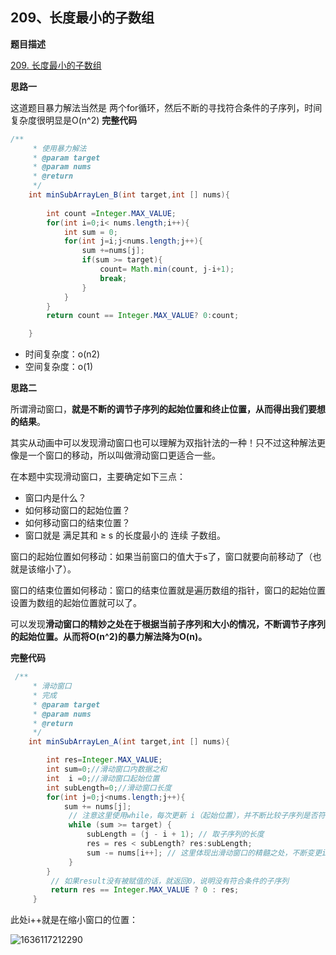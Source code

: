 ## 209、长度最小的子数组

**题目描述**

[209. 长度最小的子数组](https://leetcode-cn.com/problems/minimum-size-subarray-sum/)

**思路一**

这道题目暴力解法当然是 两个for循环，然后不断的寻找符合条件的子序列，时间复杂度很明显是O(n^2) **完整代码**

~~~ java
/**
     * 使用暴力解法
     * @param target
     * @param nums
     * @return
     */
    int minSubArrayLen_B(int target,int [] nums){
        
        int count =Integer.MAX_VALUE;
        for(int i=0;i< nums.length;i++){
            int sum = 0;
            for(int j=i;j<nums.length;j++){
                sum +=nums[j];
                if(sum >= target){
                    count= Math.min(count, j-i+1);
                    break;
                }
            }
        }
        return count == Integer.MAX_VALUE? 0:count;

    }
~~~

- 时间复杂度：o(n2)
- 空间复杂度：o(1)

**思路二**

所谓滑动窗口，**就是不断的调节子序列的起始位置和终止位置，从而得出我们要想的结果**。

其实从动画中可以发现滑动窗口也可以理解为双指针法的一种！只不过这种解法更像是一个窗口的移动，所以叫做滑动窗口更适合一些。

在本题中实现滑动窗口，主要确定如下三点：

- 窗口内是什么？
- 如何移动窗口的起始位置？
- 如何移动窗口的结束位置？
- 窗口就是 满足其和 ≥ s 的长度最小的 连续 子数组。

窗口的起始位置如何移动：如果当前窗口的值大于s了，窗口就要向前移动了（也就是该缩小了）。

窗口的结束位置如何移动：窗口的结束位置就是遍历数组的指针，窗口的起始位置设置为数组的起始位置就可以了。

可以发现**滑动窗口的精妙之处在于根据当前子序列和大小的情况，不断调节子序列的起始位置。从而将O(n^2)的暴力解法降为O(n)。**

**完整代码**

~~~  java
 /**
     * 滑动窗口
     * 完成
     * @param target
     * @param nums
     * @return
     */
    int minSubArrayLen_A(int target,int [] nums){

        int res=Integer.MAX_VALUE;
        int sum=0;//滑动窗口内数据之和
        int  i =0;//滑动窗口起始位置
        int subLength=0;//滑动窗口长度
        for(int j=0;j<nums.length;j++){
            sum += nums[j];
             // 注意这里使用while，每次更新 i（起始位置），并不断比较子序列是否符合条件
             while (sum >= target) {
                 subLength = (j - i + 1); // 取子序列的长度
                 res = res < subLength? res:subLength;
                 sum -= nums[i++]; // 这里体现出滑动窗口的精髓之处，不断变更i（子序列的起始位置）
             }
        }
         // 如果result没有被赋值的话，就返回0，说明没有符合条件的子序列
         return res == Integer.MAX_VALUE ? 0 : res;
     }
~~~

此处i++就是在缩小窗口的位置：

![1636117212290](https://tprzfbucket.oss-cn-beijing.aliyuncs.com/hadoop/202111/05/210014-48629.png)